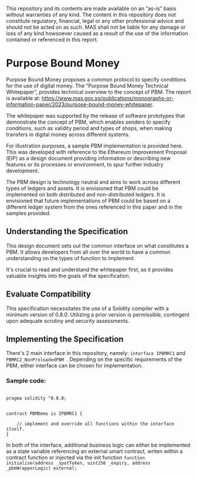 This repository and its contents are made available on an “as-is” basis without warranties of any kind. The content in this repository does not constitute regulatory, financial, legal or any other professional advice and should not be acted on as such. MAS shall not be liable for any damage or loss of any kind howsoever caused as a result of the use of the information contained or referenced in this report.


# Purpose Bound Money

Purpose Bound Money proposes a common protocol to specify conditions for the use of digital money. The “Purpose Bound Money Technical Whitepaper”, provides technical overview to the concept of PBM. The report is available at: https://www.mas.gov.sg/publications/monographs-or-information-paper/2023/purpose-bound-money-whitepaper.

The whitepaper was supported by the release of software prototypes that demonstrate the concept of PBM, which enables senders to specify conditions, such as validity period and types of shops, when making transfers in digital money across different systems.

For illustration purposes, a sample PBM implementation is provided here. This was developed with reference to the Ethereum Improvement Proposal (EIP) as a design document providing information or describing new features or its processes or environment, to spur further industry development.

The PBM design is technology neutral and aims to work across different types of ledgers and assets. It is envisioned that PBM could be implemented on both distributed and non-distributed ledgers. It is envisioned that future implementations of PBM could be based on a different ledger system from the ones referenced in this paper and in the samples provided. 

## Understanding the Specification 
This design document sets out the common interface on what constitutes a PBM. It allows developers from all over the world to have a common understanding on the types of function to implement. 

It's crucial to read and understand the whitepaper first, as it provides valuable insights into the goals of the specification.


## Evaluate Compatibility
This specification necessitates the use of a Solidity compiler with a minimum version of 0.8.0. Utilizing a prior version is permissible, contingent upon adequate scrutiny and security assessments.

## Implementing the Specification

There's 2 main interface in this repository, namely: `interface IPBMRC1` and `PBMRC2_NonPreloadedPBM `. Depending on the specific requirements of the PBM, either interface can be chosen for implementation. 

### Sample code: 

```solidity

pragma solidity ^0.8.0;


contract PBMDemo is IPBMRC1 {

    // implement and override all functions within the interface itself.
}

```


In both of the interface, additional business logic can either be implemented as a state variable referencing an external smart contract, writen within a contract function or injected via the init function `function initialise(address _spotToken, uint256 _expiry, address _pbmWrapperLogic) external;`  


